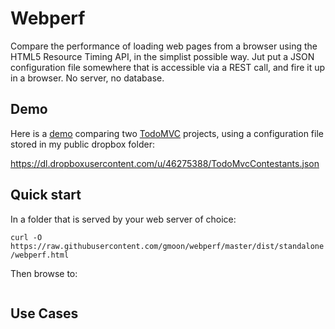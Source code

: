 # Webperf
Compare the performance of loading web pages from a browser using the HTML5 Resource Timing API, in the simplist possible way.  Jut put a JSON configuration file somewhere that is accessible via a REST call, and fire it up in a browser.  No server, no database.

## Demo
Here is a [demo](http://gmoon.github.io/webperf/webperf.html?config=https://dl.dropboxusercontent.com/u/46275388/TodoMvcContestants.json) comparing two [TodoMVC](http://todomvc.com/) projects, using a configuration file stored in my public dropbox folder:

https://dl.dropboxusercontent.com/u/46275388/TodoMvcContestants.json

## Quick start
In a folder that is served by your web server of choice:

```curl -O https://raw.githubusercontent.com/gmoon/webperf/master/dist/standalone/webperf.html```

Then browse to:
```http://mydomain/myfolder/webperf.html?config=myurl
```

## Use Cases

